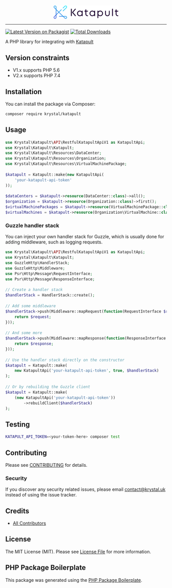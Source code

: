 <p align="center"><img src="./katapult_logo.svg" alt="Katapult logo" width="40%" /></p>

---

[![Latest Version on Packagist](https://img.shields.io/packagist/v/krystal/katapult.svg?style=flat-square)](https://packagist.org/packages/krystal/katapult)
[![Total Downloads](https://img.shields.io/packagist/dt/krystal/katapult.svg?style=flat-square)](https://packagist.org/packages/krystal/katapult)

A PHP library for integrating with [Katapult](https://katapult.io/)

## Version constraints
* V1.x supports PHP 5.6
* V2.x supports PHP 7.4

## Installation

You can install the package via Composer:

```bash
composer require krystal/katapult
```

## Usage

```php
use Krystal\Katapult\API\RestfulKatapultApiV1 as KatapultApi;
use Krystal\Katapult\Katapult;
use Krystal\Katapult\Resources\DataCenter;
use Krystal\Katapult\Resources\Organization;
use Krystal\Katapult\Resources\VirtualMachinePackage;

$katapult = Katapult::make(new KatapultApi(
    'your-katapult-api-token'
));

$dataCenters = $katapult->resource(DataCenter::class)->all();
$organization = $katapult->resource(Organization::class)->first();
$virtualMachinePackages = $katapult->resource(VirtualMachinePackage::class)->all();
$virtualMachines = $katapult->resource(Organization\VirtualMachine::class, $organization)->all();
```

### Guzzle handler stack
You can inject your own handler stack for Guzzle, which is usually done for adding middleware, such as logging requests.

```php
use Krystal\Katapult\API\RestfulKatapultApiV1 as KatapultApi;
use Krystal\Katapult\Katapult;
use GuzzleHttp\HandlerStack;
use GuzzleHttp\Middleware;
use Psr\Http\Message\RequestInterface;
use Psr\Http\Message\ResponseInterface;

// Create a handler stack
$handlerStack = HandlerStack::create();

// Add some middleware
$handlerStack->push(Middleware::mapRequest(function(RequestInterface $request) {
    return $request;
}));

// And some more
$handlerStack->push(Middleware::mapResponse(function(ResponseInterface $response) {
    return $response;
}));

// Use the handler stack directly on the constructor
$katapult = Katapult::make(
    new KatapultApi('your-katapult-api-token', true, $handlerStack)
);

// Or by rebuilding the Guzzle client
$katapult = Katapult::make(
    (new KatapultApi('your-katapult-api-token'))
        ->rebuildClient($handlerStack)
);
```

## Testing

``` bash
KATAPULT_API_TOKEN=<your-token-here> composer test
```

## Contributing

Please see [CONTRIBUTING](CONTRIBUTING.md) for details.

### Security

If you discover any security related issues, please email contact@krystal.uk instead of using the issue tracker.

## Credits

- [All Contributors](../../contributors)

## License

The MIT License (MIT). Please see [License File](LICENSE.md) for more information.

## PHP Package Boilerplate

This package was generated using the [PHP Package Boilerplate](https://laravelpackageboilerplate.com).
